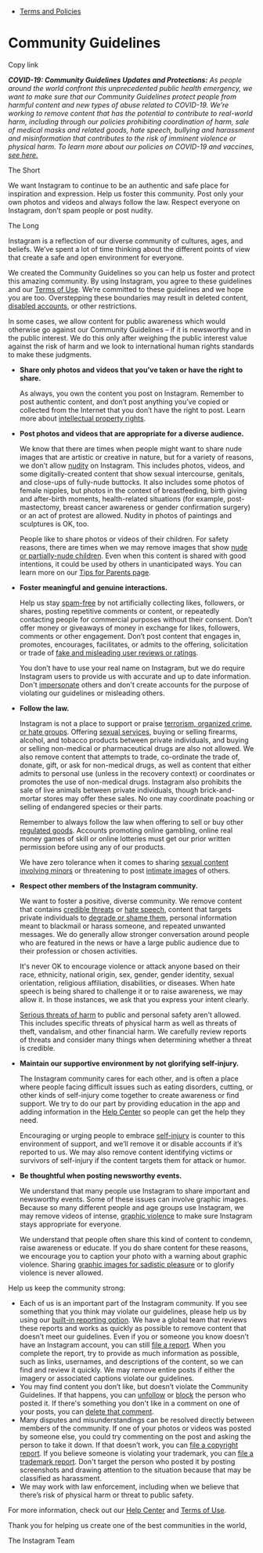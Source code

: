 *   [Terms and Policies](https://help.instagram.com/1417489251945243/?helpref=breadcrumb)

Community Guidelines
====================

Copy link

_**COVID-19: Community Guidelines Updates and Protections:** As people around the world confront this unprecedented public health emergency, we want to make sure that our Community Guidelines protect people from harmful content and new types of abuse related to COVID-19. We’re working to remove content that has the potential to contribute to real-world harm, including through our policies prohibiting coordination of harm, sale of medical masks and related goods, hate speech, bullying and harassment and misinformation that contributes to the risk of imminent violence or physical harm. To learn more about our policies on COVID-19 and vaccines, [see here.](https://help.instagram.com/697825587576762?helpref=faq_content)_

The Short

We want Instagram to continue to be an authentic and safe place for inspiration and expression. Help us foster this community. Post only your own photos and videos and always follow the law. Respect everyone on Instagram, don’t spam people or post nudity.

The Long

Instagram is a reflection of our diverse community of cultures, ages, and beliefs. We’ve spent a lot of time thinking about the different points of view that create a safe and open environment for everyone.

We created the Community Guidelines so you can help us foster and protect this amazing community. By using Instagram, you agree to these guidelines and our [Terms of Use](https://www.instagram.com/legal/terms). We’re committed to these guidelines and we hope you are too. Overstepping these boundaries may result in deleted content, [disabled accounts](https://help.instagram.com/366993040048856?helpref=faq_content), or other restrictions.

In some cases, we allow content for public awareness which would otherwise go against our Community Guidelines – if it is newsworthy and in the public interest. We do this only after weighing the public interest value against the risk of harm and we look to international human rights standards to make these judgments.

*   **Share only photos and videos that you’ve taken or have the right to share.**
    
    As always, you own the content you post on Instagram. Remember to post authentic content, and don’t post anything you’ve copied or collected from the Internet that you don’t have the right to post. Learn more about [intellectual property rights](https://help.instagram.com/126382350847838?helpref=faq_content).
    
*   **Post photos and videos that are appropriate for a diverse audience.**
    
    We know that there are times when people might want to share nude images that are artistic or creative in nature, but for a variety of reasons, we don’t allow [nudity](https://l.instagram.com/?u=https%3A%2F%2Fwww.facebook.com%2Fcommunitystandards%2Fadult_nudity_sexual_activity&e=AT1-9xirczc_mf9sfasIYxMT_4J-_ke5hinladoAey8s0YMrsTPyzPoNYI32NcCibrpoBeLgLi1uWBaaR6irmFdklM6FJAzCA9Pnn9mjlLAD7Eng2is_GqrpmlUEO6xyaGkBD3yo9D3RK0IVrkK8kfKGVQdDrRKW67YRSA) on Instagram. This includes photos, videos, and some digitally-created content that show sexual intercourse, genitals, and close-ups of fully-nude buttocks. It also includes some photos of female nipples, but photos in the context of breastfeeding, birth giving and after-birth moments, health-related situations (for example, post-mastectomy, breast cancer awareness or gender confirmation surgery) or an act of protest are allowed. Nudity in photos of paintings and sculptures is OK, too.
    
    People like to share photos or videos of their children. For safety reasons, there are times when we may remove images that show [nude or partially-nude children](https://l.instagram.com/?u=https%3A%2F%2Fwww.facebook.com%2Fcommunitystandards%2Fchild_nudity_sexual_exploitation&e=AT1-9xirczc_mf9sfasIYxMT_4J-_ke5hinladoAey8s0YMrsTPyzPoNYI32NcCibrpoBeLgLi1uWBaaR6irmFdklM6FJAzCA9Pnn9mjlLAD7Eng2is_GqrpmlUEO6xyaGkBD3yo9D3RK0IVrkK8kfKGVQdDrRKW67YRSA). Even when this content is shared with good intentions, it could be used by others in unanticipated ways. You can learn more on our [Tips for Parents page](https://help.instagram.com/154475974694511/?helpref=faq_content).
    
*   **Foster meaningful and genuine interactions.**
    
    Help us stay [spam-free](https://l.instagram.com/?u=https%3A%2F%2Fwww.facebook.com%2Fcommunitystandards%2Fspam&e=AT1-9xirczc_mf9sfasIYxMT_4J-_ke5hinladoAey8s0YMrsTPyzPoNYI32NcCibrpoBeLgLi1uWBaaR6irmFdklM6FJAzCA9Pnn9mjlLAD7Eng2is_GqrpmlUEO6xyaGkBD3yo9D3RK0IVrkK8kfKGVQdDrRKW67YRSA) by not artificially collecting likes, followers, or shares, posting repetitive comments or content, or repeatedly contacting people for commercial purposes without their consent. Don’t offer money or giveaways of money in exchange for likes, followers, comments or other engagement. Don’t post content that engages in, promotes, encourages, facilitates, or admits to the offering, solicitation or trade of [fake and misleading user reviews or ratings](https://l.instagram.com/?u=https%3A%2F%2Fwww.facebook.com%2Fcommunitystandards%2Ffraud_deception&e=AT1-9xirczc_mf9sfasIYxMT_4J-_ke5hinladoAey8s0YMrsTPyzPoNYI32NcCibrpoBeLgLi1uWBaaR6irmFdklM6FJAzCA9Pnn9mjlLAD7Eng2is_GqrpmlUEO6xyaGkBD3yo9D3RK0IVrkK8kfKGVQdDrRKW67YRSA).
    
    You don’t have to use your real name on Instagram, but we do require Instagram users to provide us with accurate and up to date information. Don't [impersonate](https://l.instagram.com/?u=https%3A%2F%2Fwww.facebook.com%2Fcommunitystandards%2Fmisrepresentation&e=AT1-9xirczc_mf9sfasIYxMT_4J-_ke5hinladoAey8s0YMrsTPyzPoNYI32NcCibrpoBeLgLi1uWBaaR6irmFdklM6FJAzCA9Pnn9mjlLAD7Eng2is_GqrpmlUEO6xyaGkBD3yo9D3RK0IVrkK8kfKGVQdDrRKW67YRSA) others and don't create accounts for the purpose of violating our guidelines or misleading others.
    
*   **Follow the law.**
    
    Instagram is not a place to support or praise [terrorism, organized crime, or hate groups](https://l.instagram.com/?u=https%3A%2F%2Fwww.facebook.com%2Fcommunitystandards%2Fdangerous_individuals_organizations&e=AT1-9xirczc_mf9sfasIYxMT_4J-_ke5hinladoAey8s0YMrsTPyzPoNYI32NcCibrpoBeLgLi1uWBaaR6irmFdklM6FJAzCA9Pnn9mjlLAD7Eng2is_GqrpmlUEO6xyaGkBD3yo9D3RK0IVrkK8kfKGVQdDrRKW67YRSA). Offering [sexual services](https://l.instagram.com/?u=https%3A%2F%2Fwww.facebook.com%2Fcommunitystandards%2Fsexual_solicitation&e=AT1-9xirczc_mf9sfasIYxMT_4J-_ke5hinladoAey8s0YMrsTPyzPoNYI32NcCibrpoBeLgLi1uWBaaR6irmFdklM6FJAzCA9Pnn9mjlLAD7Eng2is_GqrpmlUEO6xyaGkBD3yo9D3RK0IVrkK8kfKGVQdDrRKW67YRSA), buying or selling firearms, alcohol, and tobacco products between private individuals, and buying or selling non-medical or pharmaceutical drugs are also not allowed. We also remove content that attempts to trade, co-ordinate the trade of, donate, gift, or ask for non-medical drugs, as well as content that either admits to personal use (unless in the recovery context) or coordinates or promotes the use of non-medical drugs. Instagram also prohibits the sale of live animals between private individuals, though brick-and-mortar stores may offer these sales. No one may coordinate poaching or selling of endangered species or their parts.
    
    Remember to always follow the law when offering to sell or buy other [regulated goods](https://l.instagram.com/?u=https%3A%2F%2Fwww.facebook.com%2Fcommunitystandards%2Fregulated_goods&e=AT1-9xirczc_mf9sfasIYxMT_4J-_ke5hinladoAey8s0YMrsTPyzPoNYI32NcCibrpoBeLgLi1uWBaaR6irmFdklM6FJAzCA9Pnn9mjlLAD7Eng2is_GqrpmlUEO6xyaGkBD3yo9D3RK0IVrkK8kfKGVQdDrRKW67YRSA). Accounts promoting online gambling, online real money games of skill or online lotteries must get our prior written permission before using any of our products.
    
    We have zero tolerance when it comes to sharing [sexual content involving minors](https://l.instagram.com/?u=https%3A%2F%2Fwww.facebook.com%2Fcommunitystandards%2Fchild_nudity_sexual_exploitation&e=AT1-9xirczc_mf9sfasIYxMT_4J-_ke5hinladoAey8s0YMrsTPyzPoNYI32NcCibrpoBeLgLi1uWBaaR6irmFdklM6FJAzCA9Pnn9mjlLAD7Eng2is_GqrpmlUEO6xyaGkBD3yo9D3RK0IVrkK8kfKGVQdDrRKW67YRSA) or threatening to post [intimate images](https://l.instagram.com/?u=https%3A%2F%2Fwww.facebook.com%2Fcommunitystandards%2Fsexual_exploitation_adults&e=AT1-9xirczc_mf9sfasIYxMT_4J-_ke5hinladoAey8s0YMrsTPyzPoNYI32NcCibrpoBeLgLi1uWBaaR6irmFdklM6FJAzCA9Pnn9mjlLAD7Eng2is_GqrpmlUEO6xyaGkBD3yo9D3RK0IVrkK8kfKGVQdDrRKW67YRSA) of others.
    
*   **Respect other members of the Instagram community.**
    
    We want to foster a positive, diverse community. We remove content that contains [credible threats](https://l.instagram.com/?u=https%3A%2F%2Fwww.facebook.com%2Fcommunitystandards%2Fcredible_violence&e=AT1-9xirczc_mf9sfasIYxMT_4J-_ke5hinladoAey8s0YMrsTPyzPoNYI32NcCibrpoBeLgLi1uWBaaR6irmFdklM6FJAzCA9Pnn9mjlLAD7Eng2is_GqrpmlUEO6xyaGkBD3yo9D3RK0IVrkK8kfKGVQdDrRKW67YRSA) or [hate speech](https://l.instagram.com/?u=https%3A%2F%2Fwww.facebook.com%2Fcommunitystandards%2Fhate_speech&e=AT1-9xirczc_mf9sfasIYxMT_4J-_ke5hinladoAey8s0YMrsTPyzPoNYI32NcCibrpoBeLgLi1uWBaaR6irmFdklM6FJAzCA9Pnn9mjlLAD7Eng2is_GqrpmlUEO6xyaGkBD3yo9D3RK0IVrkK8kfKGVQdDrRKW67YRSA), content that targets private individuals to [degrade or shame them](https://l.instagram.com/?u=https%3A%2F%2Fwww.facebook.com%2Fcommunitystandards%2Fbullying&e=AT1-9xirczc_mf9sfasIYxMT_4J-_ke5hinladoAey8s0YMrsTPyzPoNYI32NcCibrpoBeLgLi1uWBaaR6irmFdklM6FJAzCA9Pnn9mjlLAD7Eng2is_GqrpmlUEO6xyaGkBD3yo9D3RK0IVrkK8kfKGVQdDrRKW67YRSA), personal information meant to blackmail or harass someone, and repeated unwanted messages. We do generally allow stronger conversation around people who are featured in the news or have a large public audience due to their profession or chosen activities.
    
    It's never OK to encourage violence or attack anyone based on their race, ethnicity, national origin, sex, gender, gender identity, sexual orientation, religious affiliation, disabilities, or diseases. When hate speech is being shared to challenge it or to raise awareness, we may allow it. In those instances, we ask that you express your intent clearly.
    
    [Serious threats of harm](https://l.instagram.com/?u=https%3A%2F%2Fwww.facebook.com%2Fcommunitystandards%2Fcredible_violence&e=AT1-9xirczc_mf9sfasIYxMT_4J-_ke5hinladoAey8s0YMrsTPyzPoNYI32NcCibrpoBeLgLi1uWBaaR6irmFdklM6FJAzCA9Pnn9mjlLAD7Eng2is_GqrpmlUEO6xyaGkBD3yo9D3RK0IVrkK8kfKGVQdDrRKW67YRSA) to public and personal safety aren't allowed. This includes specific threats of physical harm as well as threats of theft, vandalism, and other financial harm. We carefully review reports of threats and consider many things when determining whether a threat is credible.
    
*   **Maintain our supportive environment by not glorifying self-injury.**
    
    The Instagram community cares for each other, and is often a place where people facing difficult issues such as eating disorders, cutting, or other kinds of self-injury come together to create awareness or find support. We try to do our part by providing education in the app and adding information in the [Help Center](https://help.instagram.com/) so people can get the help they need.
    
    Encouraging or urging people to embrace [self-injury](https://l.instagram.com/?u=https%3A%2F%2Fwww.facebook.com%2Fcommunitystandards%2Fsuicide_self_injury_violence&e=AT1-9xirczc_mf9sfasIYxMT_4J-_ke5hinladoAey8s0YMrsTPyzPoNYI32NcCibrpoBeLgLi1uWBaaR6irmFdklM6FJAzCA9Pnn9mjlLAD7Eng2is_GqrpmlUEO6xyaGkBD3yo9D3RK0IVrkK8kfKGVQdDrRKW67YRSA) is counter to this environment of support, and we’ll remove it or disable accounts if it’s reported to us. We may also remove content identifying victims or survivors of self-injury if the content targets them for attack or humor.
    
*   **Be thoughtful when posting newsworthy events.**
    
    We understand that many people use Instagram to share important and newsworthy events. Some of these issues can involve graphic images. Because so many different people and age groups use Instagram, we may remove videos of intense, [graphic violence](https://l.instagram.com/?u=https%3A%2F%2Fwww.facebook.com%2Fcommunitystandards%2Fgraphic_violence&e=AT1-9xirczc_mf9sfasIYxMT_4J-_ke5hinladoAey8s0YMrsTPyzPoNYI32NcCibrpoBeLgLi1uWBaaR6irmFdklM6FJAzCA9Pnn9mjlLAD7Eng2is_GqrpmlUEO6xyaGkBD3yo9D3RK0IVrkK8kfKGVQdDrRKW67YRSA) to make sure Instagram stays appropriate for everyone.
    
    We understand that people often share this kind of content to condemn, raise awareness or educate. If you do share content for these reasons, we encourage you to caption your photo with a warning about graphic violence. Sharing [graphic images for sadistic pleasure](https://l.instagram.com/?u=https%3A%2F%2Fwww.facebook.com%2Fcommunitystandards%2Fcruel_insensitive&e=AT1-9xirczc_mf9sfasIYxMT_4J-_ke5hinladoAey8s0YMrsTPyzPoNYI32NcCibrpoBeLgLi1uWBaaR6irmFdklM6FJAzCA9Pnn9mjlLAD7Eng2is_GqrpmlUEO6xyaGkBD3yo9D3RK0IVrkK8kfKGVQdDrRKW67YRSA) or to glorify violence is never allowed.
    

Help us keep the community strong:

*   Each of us is an important part of the Instagram community. If you see something that you think may violate our guidelines, please help us by using our [built-in reporting option](https://help.instagram.com/165828726894770?helpref=faq_content). We have a global team that reviews these reports and works as quickly as possible to remove content that doesn’t meet our guidelines. Even if you or someone you know doesn’t have an Instagram account, you can still [file a report](https://help.instagram.com/contact/383679321740945). When you complete the report, try to provide as much information as possible, such as links, usernames, and descriptions of the content, so we can find and review it quickly. We may remove entire posts if either the imagery or associated captions violate our guidelines.
*   You may find content you don’t like, but doesn’t violate the Community Guidelines. If that happens, you can [unfollow](https://help.instagram.com/286340048138725?helpref=faq_content) or [block](https://help.instagram.com/426700567389543/?helpref=faq_content) the person who posted it. If there's something you don't like in a comment on one of your posts, you can [delete that comment](https://help.instagram.com/289098941190483?helpref=faq_content).
*   Many disputes and misunderstandings can be resolved directly between members of the community. If one of your photos or videos was posted by someone else, you could try commenting on the post and asking the person to take it down. If that doesn’t work, you can [file a copyright report](https://help.instagram.com/126382350847838?helpref=faq_content). If you believe someone is violating your trademark, you can [file a trademark report](https://help.instagram.com/222826637847963?helpref=faq_content). Don't target the person who posted it by posting screenshots and drawing attention to the situation because that may be classified as harassment.
*   We may work with law enforcement, including when we believe that there’s risk of physical harm or threat to public safety.

For more information, check out our [Help Center](https://help.instagram.com/) and [Terms of Use](https://l.instagram.com/?u=http%3A%2F%2Finstagram.com%2Flegal%2Fterms%2F%23&e=AT1-9xirczc_mf9sfasIYxMT_4J-_ke5hinladoAey8s0YMrsTPyzPoNYI32NcCibrpoBeLgLi1uWBaaR6irmFdklM6FJAzCA9Pnn9mjlLAD7Eng2is_GqrpmlUEO6xyaGkBD3yo9D3RK0IVrkK8kfKGVQdDrRKW67YRSA).

Thank you for helping us create one of the best communities in the world,

The Instagram Team